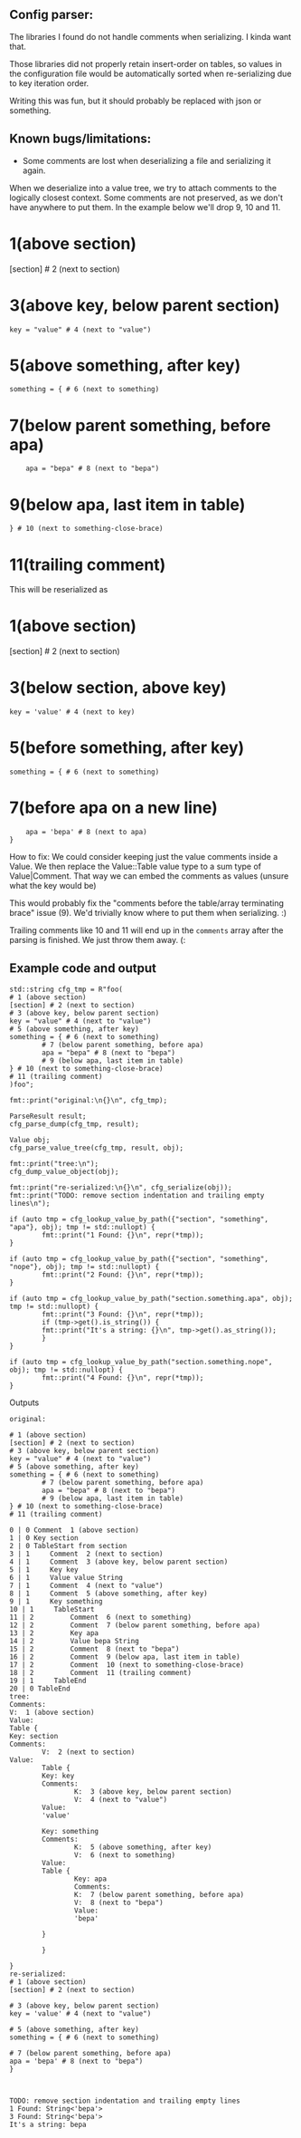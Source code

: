 Config parser:
--------------

The libraries I found do not handle comments when serializing. I kinda want that.

Those libraries did not properly retain insert-order on tables, so values in the
configuration file would be automatically sorted when re-serializing due to key
iteration order.

Writing this was fun, but it should probably be replaced with json or something.

Known bugs/limitations:
-----------------------

* Some comments are lost when deserializing a file and serializing it again.

When we deserialize into a value tree, we try to attach comments to the
logically closest context. Some comments are not preserved, as we don't
have anywhere to put them. In the example below we'll drop 9, 10 and 11.

# 1(above section)
[section] # 2 (next to section)
# 3(above key, below parent section)
    key = "value" # 4 (next to "value")
# 5(above something, after key)
    something = { # 6 (next to something)
# 7(below parent something, before apa)
        apa = "bepa" # 8 (next to "bepa")
# 9(below apa, last item in table)
    } # 10 (next to something-close-brace)
# 11(trailing comment)

This will be reserialized as

# 1(above section)
[section] # 2 (next to section)
# 3(below section, above key)
    key = 'value' # 4 (next to key)
# 5(before something, after key)
    something = { # 6 (next to something)
# 7(before apa on a new line)
        apa = 'bepa' # 8 (next to apa)
    }

How to fix:
We could consider keeping just the value comments inside a Value. We then
replace the Value::Table value type to a sum type of Value|Comment. That
way we can embed the comments as values (unsure what the key would be)

This would probably fix the "comments before the table/array terminating brace" issue (9).
We'd trivially know where to put them when serializing. :)

Trailing comments like 10 and 11 will end up in the `comments` array after the parsing is
finished. We just throw them away. (:


Example code and output
-----------------------

    std::string cfg_tmp = R"foo(
    # 1 (above section)
    [section] # 2 (next to section)
    # 3 (above key, below parent section)
    key = "value" # 4 (next to "value")
    # 5 (above something, after key)
    something = { # 6 (next to something)
            # 7 (below parent something, before apa)
            apa = "bepa" # 8 (next to "bepa")
            # 9 (below apa, last item in table)
    } # 10 (next to something-close-brace)
    # 11 (trailing comment)
    )foo";

    fmt::print("original:\n{}\n", cfg_tmp);

    ParseResult result;
    cfg_parse_dump(cfg_tmp, result);

    Value obj;
    cfg_parse_value_tree(cfg_tmp, result, obj);

    fmt::print("tree:\n");
    cfg_dump_value_object(obj);

    fmt::print("re-serialized:\n{}\n", cfg_serialize(obj));
    fmt::print("TODO: remove section indentation and trailing empty lines\n");

    if (auto tmp = cfg_lookup_value_by_path({"section", "something", "apa"}, obj); tmp != std::nullopt) {
            fmt::print("1 Found: {}\n", repr(*tmp));
    }

    if (auto tmp = cfg_lookup_value_by_path({"section", "something", "nope"}, obj); tmp != std::nullopt) {
            fmt::print("2 Found: {}\n", repr(*tmp));
    }

    if (auto tmp = cfg_lookup_value_by_path("section.something.apa", obj); tmp != std::nullopt) {
            fmt::print("3 Found: {}\n", repr(*tmp));
            if (tmp->get().is_string()) {
            fmt::print("It's a string: {}\n", tmp->get().as_string());
            }
    }

    if (auto tmp = cfg_lookup_value_by_path("section.something.nope", obj); tmp != std::nullopt) {
            fmt::print("4 Found: {}\n", repr(*tmp));
    }


Outputs

    original:

    # 1 (above section)
    [section] # 2 (next to section)
    # 3 (above key, below parent section)
    key = "value" # 4 (next to "value")
    # 5 (above something, after key)
    something = { # 6 (next to something)
            # 7 (below parent something, before apa)
            apa = "bepa" # 8 (next to "bepa")
            # 9 (below apa, last item in table)
    } # 10 (next to something-close-brace)
    # 11 (trailing comment)
    
    0 | 0 Comment  1 (above section) 
    1 | 0 Key section 
    2 | 0 TableStart from section 
    3 | 1     Comment  2 (next to section) 
    4 | 1     Comment  3 (above key, below parent section) 
    5 | 1     Key key 
    6 | 1     Value value String
    7 | 1     Comment  4 (next to "value") 
    8 | 1     Comment  5 (above something, after key) 
    9 | 1     Key something 
    10 | 1     TableStart  
    11 | 2         Comment  6 (next to something) 
    12 | 2         Comment  7 (below parent something, before apa) 
    13 | 2         Key apa 
    14 | 2         Value bepa String
    15 | 2         Comment  8 (next to "bepa") 
    16 | 2         Comment  9 (below apa, last item in table) 
    17 | 2         Comment  10 (next to something-close-brace) 
    18 | 2         Comment  11 (trailing comment) 
    19 | 1     TableEnd  
    20 | 0 TableEnd  
    tree:
    Comments:
    V:  1 (above section)
    Value:
    Table {
    Key: section
    Comments:
            V:  2 (next to section)
    Value:
            Table {
            Key: key
            Comments:
                    K:  3 (above key, below parent section)
                    V:  4 (next to "value")
            Value:
            'value'

            Key: something
            Comments:
                    K:  5 (above something, after key)
                    V:  6 (next to something)
            Value:
            Table {
                    Key: apa
                    Comments:
                    K:  7 (below parent something, before apa)
                    V:  8 (next to "bepa")
                    Value:
                    'bepa'

            }

            }

    }
    re-serialized:
    # 1 (above section)
    [section] # 2 (next to section)

    # 3 (above key, below parent section)
    key = 'value' # 4 (next to "value")

    # 5 (above something, after key)
    something = { # 6 (next to something)

    # 7 (below parent something, before apa)
    apa = 'bepa' # 8 (next to "bepa")
    }



    TODO: remove section indentation and trailing empty lines
    1 Found: String<'bepa'>
    3 Found: String<'bepa'>
    It's a string: bepa